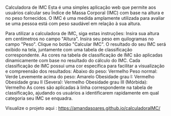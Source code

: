 Calculadora de IMC
Esta é uma simples aplicação web que permite aos usuários calcular seu Índice de Massa Corporal (IMC) com base na altura e no peso fornecidos. 
O IMC é uma medida amplamente utilizada para avaliar se uma pessoa está com peso saudável em relação à sua altura.

Para utilizar a calculadora de IMC, siga estas instruções:
  Insira sua altura em centímetros no campo "Altura".
  Insira seu peso em quilogramas no campo "Peso".
  Clique no botão "Calcular IMC".
O resultado do seu IMC será exibido na tela, juntamente com uma tabela de classificação correspondente.
As cores na tabela de classificação de IMC são aplicadas dinamicamente com base no resultado do cálculo do IMC. 
Cada classificação de IMC possui uma cor específica para facilitar a visualização e compreensão dos resultados:
  Abaixo do peso: Vermelho
  Peso normal: Verde
  Levemente acima do peso: Amarelo
  Obesidade grau I: Vermelho
  Obesidade grau II (Severa): Vermelho
  Obesidade grau III (Mórbida): Vermelho
As cores são aplicadas à linha correspondente na tabela de classificação, ajudando os usuários a identificarem rapidamente em qual categoria seu IMC se enquadra.

Visualize o projeto aqui : https://amandasoares.github.io/calculadoraIMC/
